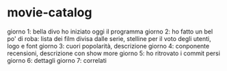 # movie-catalog

giorno 1: bella divo ho iniziato oggi il programma
giorno 2: ho fatto un bel po' di roba: lista dei film divisa dalle serie, stelline per il voto degli utenti, logo e font
giorno 3: cuori popolarità, descrizione
giorno 4: conponente recensioni, descrizione con show more
giorno 5: ho ritrovato i commit persi
giorno 6: dettagli 
giorno 7: correlati